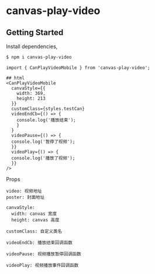# canvas-play-video

## Getting Started

Install dependencies,

```bash
$ npm i canvas-play-video
```

```
import { CanPlayVideoMobile } from 'canvas-play-video';

## html
<CanPlayVideoMobile
  canvaStyle={{
    width: 369,
    height: 213
  }}
  customClass={styles.testCan}
  videoEndCb={() => {
    console.log('播放结束');
    }
  }
  videoPause={() => {
  console.log('暂停了视频');
  }}
  videoPlay={() => {
  console.log('播放了视频');
  }}
/>

```
Props

```
video: 视频地址
poster: 封面地址

canvaStyle:
  width: canvas 宽度
  height: canvas 高度

customClass: 自定义类名

videoEndCb: 播放结束回调函数

videoPause: 视频播放暂停回调函数

videoPlay: 视频播放事件回调函数

```